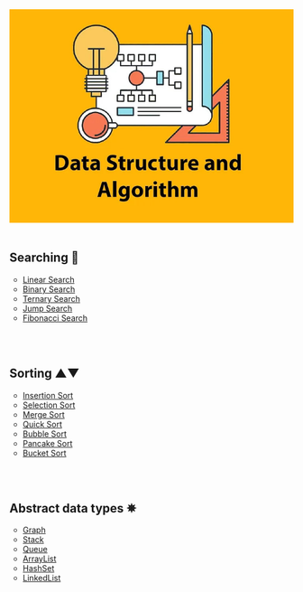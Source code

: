 ﻿<img src="https://github.com/MehrajLatifli/DataStructuresAndAlgorithmsInCSharp/blob/master/cover.jpg" alt="Data Structures & Algorithms"/> 

</br>
</br>

<h2> Searching 🔎 </h2>

<ul style="list-style-type:circle">

 <li> <a href="/DataStructuresAndAlgorithmsInCSharp/Algorithms/Searching%20algorithms/LinearSearch/LinearSearchAlgorithm.cs"> Linear Search </a> </li>
 <li> <a href="https://github.com/MehrajLatifli/DataStructuresAndAlgorithmsInCSharp/blob/master/Algorithms/Searching%20algorithms/BinarySearch/BinarySearchAlgorithm.cs"> Binary Search </a> </li>
 <li> <a href="https://github.com/MehrajLatifli/DataStructuresAndAlgorithmsInCSharp/blob/master/Algorithms/Searching%20algorithms/TernarySearch/TernarySearchAlgorithm.cs">Ternary Search </a> </li>
 <li> <a href="https://github.com/MehrajLatifli/DataStructuresAndAlgorithmsInCSharp/blob/master/Algorithms/Searching%20algorithms/JumpSearch/JumpSearchAlgorithm.cs"> Jump Search </a> </li>
 <li> <a href="https://github.com/MehrajLatifli/DataStructuresAndAlgorithmsInCSharp/blob/master/Algorithms/Searching%20algorithms/FibonacciSearch/FibonacciSearchAlgorithm.cs"> Fibonacci Search </a> </li>
</ul>

</br>
</br>

<h2> Sorting ▲▼ </h2>

<ul style="list-style-type:circle">
 <li> <a href="https://github.com/MehrajLatifli/DataStructuresAndAlgorithmsInCSharp/blob/master/Algorithms/Sorting%20algorithms/InsertionSort/InsertionSortAlgorithm.cs"> Insertion Sort </a> </li>
 <li> <a href="https://github.com/MehrajLatifli/DataStructuresAndAlgorithmsInCSharp/blob/master/Algorithms/Sorting%20algorithms/SelectionSort/SelectionSortAlgorithm.cs"> Selection Sort </a> </li>
 <li> <a href="https://github.com/MehrajLatifli/DataStructuresAndAlgorithmsInCSharp/blob/master/Algorithms/Sorting%20algorithms/MergeSort/MergeSortAlgorithm.cs"> Merge Sort </a> </li>
 <li> <a href="https://github.com/MehrajLatifli/DataStructuresAndAlgorithmsInCSharp/blob/master/Algorithms/Sorting%20algorithms/QuickSort/QuickSortAlgorithm.cs"> Quick Sort </a> </li>
 <li> <a href="https://github.com/MehrajLatifli/DataStructuresAndAlgorithmsInCSharp/blob/master/Algorithms/Sorting%20algorithms/BubbleSort/BubbleSortAlgorithm.cs"> Bubble Sort </a> </li>
 <li> <a href="https://github.com/MehrajLatifli/DataStructuresAndAlgorithmsInCSharp/blob/master/Algorithms/Sorting%20algorithms/PancakeSort/PancakeSortAlgorithm.cs"> Pancake Sort </a> </li>
 <li> <a href="https://github.com/MehrajLatifli/DataStructuresAndAlgorithmsInCSharp/blob/master/Algorithms/Sorting%20algorithms/BucketSort/BucketSortAlgorithm.cs"> Bucket Sort </a> </li>
</ul>

</br>
</br>

<h2> Abstract data types ✵ </h2>

<ul style="list-style-type:circle">
 <li> <a href="https://github.com/MehrajLatifli/DataStructuresAndAlgorithmsInCSharp/blob/master/Algorithms/Custom%20Abstract%20data%20types%20algorithms/Graph/CustomGraph.cs"> Graph </a> </li>
 <li> <a href="https://github.com/MehrajLatifli/DataStructuresAndAlgorithmsInCSharp/blob/master/Algorithms/Custom%20Abstract%20data%20types%20algorithms/Stack/CustomStack.cs"> Stack </a> </li>
 <li> <a href="https://github.com/MehrajLatifli/DataStructuresAndAlgorithmsInCSharp/blob/master/Algorithms/Custom%20Abstract%20data%20types%20algorithms/Queue/CustomQueue.cs">Queue </a> </li>
 <li> <a href="https://github.com/MehrajLatifli/DataStructuresAndAlgorithmsInCSharp/blob/master/Algorithms/Custom%20Abstract%20data%20types%20algorithms/ArrayList/CustomArrayList.cs"> ArrayList </a> </li>
 <li> <a href="https://github.com/MehrajLatifli/DataStructuresAndAlgorithmsInCSharp/blob/master/Algorithms/Custom%20Abstract%20data%20types%20algorithms/HashSet/CustomHashSet.cs"> HashSet </a> </li>
 <li> <a href="https://github.com/MehrajLatifli/DataStructuresAndAlgorithmsInCSharp/blob/master/Algorithms/Custom%20Abstract%20data%20types%20algorithms/LinkedList/CustomLinkedList.cs"> LinkedList </a> </li>
</ul>